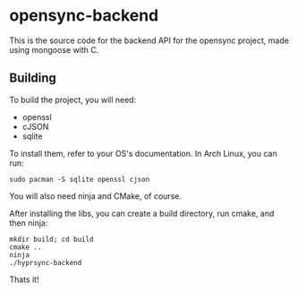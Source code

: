 # opensync-backend

This is the source code for the backend API for the opensync project, made using mongoose with C.

## Building

To build the project, you will need:
- openssl
- cJSON
- sqlite

To install them, refer to your OS's documentation.
In Arch Linux, you can run:

`sudo pacman -S sqlite openssl cjson`

You will also need ninja and CMake, of course.

After installing the libs, you can create a build directory, run cmake, and then ninja:

```
mkdir build; cd build
cmake ..
ninja
./hyprsync-backend
```

Thats it!
